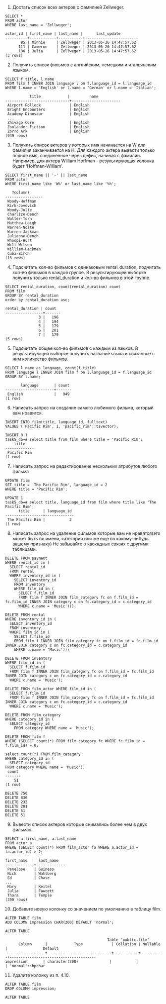 1) Достать список всех актеров с фамилией Zellweger.

```
SELECT *
FROM actor
WHERE last_name = 'Zellweger';
```
```
actor_id | first_name | last_name |      last_update       
----------+------------+-----------+------------------------
       85 | Minnie     | Zellweger | 2013-05-26 14:47:57.62
      111 | Cameron    | Zellweger | 2013-05-26 14:47:57.62
      186 | Julia      | Zellweger | 2013-05-26 14:47:57.62
(3 rows)
```


2) Получить список фильмов с английским, немецким и итальянским языком.

```
SELECT f.title, l.name
FROM film f INNER JOIN language l on f.language_id = l.language_id 
WHERE l.name = 'English' or l.name = 'German' or l.name = 'Italian';
```
```
           title            |         name         
-----------------------------+----------------------
 Airport Pollock             | English             
 Bright Encounters           | English             
 Academy Dinosaur            | English
 ...
 Zhivago Core                | English             
 Zoolander Fiction           | English             
 Zorro Ark                   | English             
(949 rows)
```


3) Получить список актеров у которых имя начинается на W или фамилия заканчивается на H.
Для каждого актера вывести только полное имя, соединенное через дефис, начиная с фамилии.
Например, для актера  William Hoffman - результирующая колонка будет ‘Hoffman-William’.

```
SELECT first_name || '-' || last_name
FROM actor
WHERE first_name like 'W%' or last_name like '%h';
```
```
   ?column?     
-----------------
 Woody-Hoffman
 Kirk-Jovovich
 Woody-Jolie
 Charlize-Dench
 Walter-Torn
 Matthew-Leigh
 Warren-Nolte
 Warren-Jackman
 Julianne-Dench
 Whoopi-Hurt
 Will-Wilson
 William-Hackman
 Cuba-Birch
(13 rows)
```


4) Подсчитать кол-во фильмов с одинаковым rental_duration, подчитать кол-во фильмов в каждой группе.
В результирующей выборке получить только rental_duration и кол-во фильмов в этой группе.

```
SELECT rental_duration, count(rental_duration) count
FROM film
GROUP BY rental_duration
order by rental_duration asc;
```
```
rental_duration | count 
-----------------+-------
               3 |   196
               4 |   194
               5 |   179
               6 |   201
               7 |   179
(5 rows)
```


5) Подсчитать общее кол-во фильмов с каждым из языков.
В результирующей выборке получить название языка и связанное с ним количество фильмов.

```
SELECT l.name as language, count(f.title)    
FROM language l INNER JOIN film f on l.language_id = f.language_id 
GROUP BY l.name;
```
```
       language       | count 
----------------------+-------
 English              |   949
(1 row)
```


6) Написать запрос на создание самого любимого фильма, который вам нравится.

```
INSERT INTO film(title, language_id, fulltext)
VALUES ('Pacific Rim', 1, 'pacific_rim'::tsvector);
```
```
INSERT 0 1
task5_db=# select title from film where title = 'Pacific Rim';
    title    
-------------
 Pacific Rim
(1 row)
```


7) Написать запрос на редактирование нескольких атрибутов любого фильма

```
UPDATE film
SET title = 'The Pacific Rim', language_id = 2
WHERE title = 'Pacific Rim';
```
```
UPDATE 1
task5_db=# select title, language_id from film where title like 'The Pacific Rim';
      title      | language_id 
-----------------+-------------
 The Pacific Rim |           2
(1 row)
```


8) Написать запрос на удаление фильмов которые вам не нравятся(это может быть по имени,
категории или же еще по какому-нибудь вашему признаку)
Не забывайте о каскадных связях с другими таблицами.

```
DELETE FROM payment
WHERE rental_id in (
  SELECT rental_id
  FROM rental 
  WHERE inventory_id in (
    SELECT inventory_id
    FROM inventory
    WHERE film_id in (
      SELECT f.film_id
      FROM film f INNER JOIN film_category fc on f.film_id = fc.film_id INNER JOIN category c on fc.category_id = c.category_id
      WHERE c.name = 'Music')));

DELETE FROM rental
WHERE inventory_id in (
  SELECT inventory_id 
  FROM inventory
  WHERE film_id in (
    SELECT f.film_id
    FROM film f INNER JOIN film_category fc on f.film_id = fc.film_id INNER JOIN category c on fc.category_id = c.category_id
    WHERE c.name = 'Music'));

DELETE FROM inventory
WHERE film_id in (
  SELECT f.film_id
  FROM film f INNER JOIN film_category fc on f.film_id = fc.film_id INNER JOIN category c on fc.category_id = c.category_id 
  WHERE c.name = 'Music');

DELETE FROM film_actor WHERE film_id in (
  SELECT f.film_id                                                                          
  FROM film f INNER JOIN film_category fc on f.film_id = fc.film_id INNER JOIN category c on fc.category_id = c.category_id 
  WHERE c.name = 'Music');

DELETE FROM film_category
WHERE category_id in (
  SELECT category_id
	FROM category WHERE name = 'Music');

DELETE FROM film f
WHERE (SELECT count(*) FROM film_category fc WHERE fc.film_id = f.film_id) = 0;
```
```
select count(*) FROM film_category
WHERE category_id in (
  SELECT category_id
FROM category WHERE name = 'Music');
 count 
-------
    51
(1 row)

DELETE 750
DELETE 830
DELETE 232
DELETE 281
DELETE 51
DELETE 51
```


9) Вывести список актеров которые снимались более чем в двух фильмах.

```
SELECT a.first_name, a.last_name
FROM actor a 
WHERE (SELECT count(*) FROM film_actor fa WHERE a.actor_id = fa.actor_id) > 2;
```
```
first_name  |  last_name   
-------------+--------------
 Penelope    | Guiness
 Nick        | Wahlberg
 Ed          | Chase
...
 Mary        | Keitel
 Julia       | Fawcett
 Thora       | Temple
(200 rows)

```


10) Добавьте новую колонку со значением по умолчанию в таблицу film.

```
ALTER TABLE film
ADD COLUMN impression CHAR(200) DEFAULT 'normal';
```
```
ALTER TABLE

                                              Table "public.film"
      Column      |            Type             | Collation | Nullable |                Default                
------------------+-----------------------------+-----------+----------+---------------------------------------
impression       | character(200)              |           |          | 'normal'::bpchar
```


11) Удалите колонку из п. 4.10.

```
ALTER TABLE film
DROP COLUMN impression;
```
```
ALTER TABLE
```